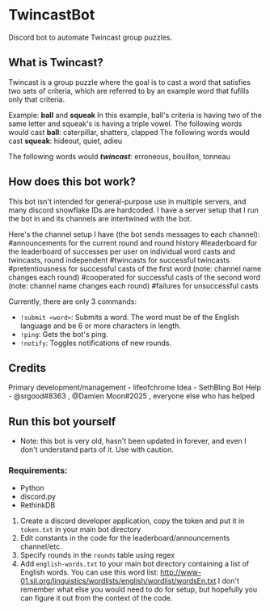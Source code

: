 # TwincastBot
Discord bot to automate Twincast group puzzles.

## What is Twincast?
Twincast is a group puzzle where the goal is to cast a word that satisfies two sets of criteria, which are referred to by an example word that fufills only that criteria.

Example:
**ball** and **squeak**
In this example, ball's criteria is having two of the same letter and squeak's is having a triple vowel.
The following words would cast **ball**: caterpillar, shatters, clapped
The following words would cast **squeak**: hideout, quiet, adieu

The following words would ***twincast***: erroneous, bouillon, tonneau

## How does this bot work?
This bot isn't intended for general-purpose use in multiple servers, and many discord snowflake IDs are hardcoded. I have a server setup that I run the bot in and its channels are intertwined with the bot.

Here's the channel setup I have (the bot sends messages to each channel):
#announcements for the current round and round history
#leaderboard for the leaderboard of successes per user on individual word casts and twincasts, round independent
#twincasts for successful twincasts
#pretentiousness for successful casts of the first word (note: channel name changes each round)
#cooperated for successful casts of the second word (note: channel name changes each round)
#failures for unsuccessful casts

Currently, there are only 3 commands:
 - `!submit <word>`: Submits a word. The word must be of the English language and be 6 or more characters in length.
 - `!ping`: Gets the bot's ping.
 - `!notify`: Toggles notifications of new rounds.

## Credits
Primary development/management - lifeofchrome
Idea - SethBling
Bot Help - @srgood#8363 , @Damien Moon#2025 , everyone else who has helped

## Run this bot yourself

 - Note: this bot is very old, hasn't been updated in forever, and even I don't understand parts of it. Use with caution.
 
 ### Requirements:
  - Python
  - discord.py
  - RethinkDB
  
  1. Create a discord developer application, copy the token and put it in `token.txt` in your main bot directory
  2. Edit constants in the code for the leaderboard/announcements channel/etc.
  3. Specify rounds in the `rounds` table using regex
  4. Add `english-words.txt` to your main bot directory containing a list of English words. You can use this word list: http://www-01.sil.org/linguistics/wordlists/english/wordlist/wordsEn.txt
  I don't remember what else you would need to do for setup, but hopefully you can figure it out from the context of the code. 
